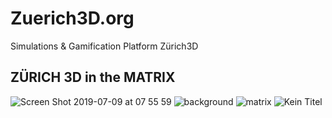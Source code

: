 # Zuerich3D.org
Simulations & Gamification Platform Zürich3D


## ZÜRICH 3D in the MATRIX
![Screen Shot 2019-07-09 at 07 55 59](https://user-images.githubusercontent.com/52152977/60862854-38ac1b80-a21f-11e9-9217-c5ce8794c235.png)
![background](https://user-images.githubusercontent.com/52152977/60865318-1a95e980-a226-11e9-99f9-b0cbbc911c87.png)
![matrix](https://user-images.githubusercontent.com/52152977/60865321-1a95e980-a226-11e9-947c-3a76b3fa9b20.png)
![Kein Titel](https://user-images.githubusercontent.com/11026671/58023034-1fd09500-7b0f-11e9-9e10-4bae851a0123.png)
